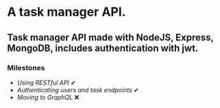 # A task manager API.

## Task manager API made with NodeJS, Express, MongoDB, includes authentication with jwt.

### Milestones

-  _Using RESTful API_ ✔
-  _Authenticating users and task endpoints_ ✔
-  _Moving to GraphQL_ ❌
